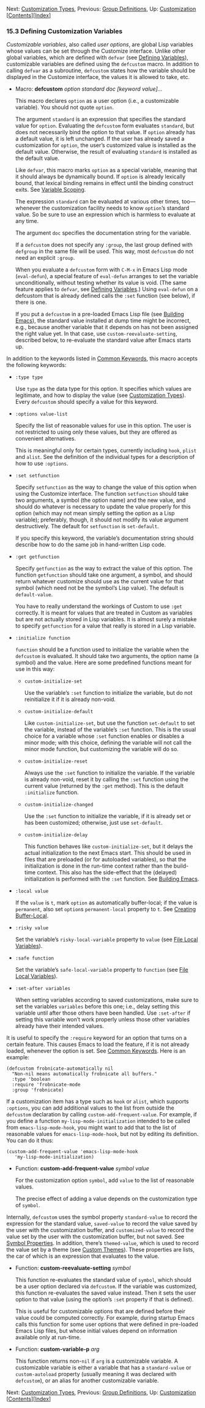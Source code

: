 <!-- This is the GNU Emacs Lisp Reference Manual
corresponding to Emacs version 27.2.

Copyright (C) 1990-1996, 1998-2021 Free Software Foundation,
Inc.

Permission is granted to copy, distribute and/or modify this document
under the terms of the GNU Free Documentation License, Version 1.3 or
any later version published by the Free Software Foundation; with the
Invariant Sections being "GNU General Public License," with the
Front-Cover Texts being "A GNU Manual," and with the Back-Cover
Texts as in (a) below.  A copy of the license is included in the
section entitled "GNU Free Documentation License."

(a) The FSF's Back-Cover Text is: "You have the freedom to copy and
modify this GNU manual.  Buying copies from the FSF supports it in
developing GNU and promoting software freedom." -->

<!-- Created by GNU Texinfo 6.7, http://www.gnu.org/software/texinfo/ -->

Next: [Customization Types](Customization-Types.html), Previous: [Group Definitions](Group-Definitions.html), Up: [Customization](Customization.html)   \[[Contents](index.html#SEC_Contents "Table of contents")]\[[Index](Index.html "Index")]

### 15.3 Defining Customization Variables

*Customizable variables*, also called *user options*, are global Lisp variables whose values can be set through the Customize interface. Unlike other global variables, which are defined with `defvar` (see [Defining Variables](Defining-Variables.html)), customizable variables are defined using the `defcustom` macro. In addition to calling `defvar` as a subroutine, `defcustom` states how the variable should be displayed in the Customize interface, the values it is allowed to take, etc.

*   Macro: **defcustom** *option standard doc \[keyword value]…*

    This macro declares `option` as a user option (i.e., a customizable variable). You should not quote `option`.

    The argument `standard` is an expression that specifies the standard value for `option`. Evaluating the `defcustom` form evaluates `standard`, but does not necessarily bind the option to that value. If `option` already has a default value, it is left unchanged. If the user has already saved a customization for `option`, the user’s customized value is installed as the default value. Otherwise, the result of evaluating `standard` is installed as the default value.

    Like `defvar`, this macro marks `option` as a special variable, meaning that it should always be dynamically bound. If `option` is already lexically bound, that lexical binding remains in effect until the binding construct exits. See [Variable Scoping](Variable-Scoping.html).

    The expression `standard` can be evaluated at various other times, too—whenever the customization facility needs to know `option`’s standard value. So be sure to use an expression which is harmless to evaluate at any time.

    The argument `doc` specifies the documentation string for the variable.

    If a `defcustom` does not specify any `:group`, the last group defined with `defgroup` in the same file will be used. This way, most `defcustom` do not need an explicit `:group`.

    When you evaluate a `defcustom` form with `C-M-x` in Emacs Lisp mode (`eval-defun`), a special feature of `eval-defun` arranges to set the variable unconditionally, without testing whether its value is void. (The same feature applies to `defvar`, see [Defining Variables](Defining-Variables.html).) Using `eval-defun` on a defcustom that is already defined calls the `:set` function (see below), if there is one.

    If you put a `defcustom` in a pre-loaded Emacs Lisp file (see [Building Emacs](Building-Emacs.html)), the standard value installed at dump time might be incorrect, e.g., because another variable that it depends on has not been assigned the right value yet. In that case, use `custom-reevaluate-setting`, described below, to re-evaluate the standard value after Emacs starts up.

In addition to the keywords listed in [Common Keywords](Common-Keywords.html), this macro accepts the following keywords:

*   `:type type`

    Use `type` as the data type for this option. It specifies which values are legitimate, and how to display the value (see [Customization Types](Customization-Types.html)). Every `defcustom` should specify a value for this keyword.

*   `:options value-list`

    Specify the list of reasonable values for use in this option. The user is not restricted to using only these values, but they are offered as convenient alternatives.

    This is meaningful only for certain types, currently including `hook`, `plist` and `alist`. See the definition of the individual types for a description of how to use `:options`.

*   `:set setfunction`

    Specify `setfunction` as the way to change the value of this option when using the Customize interface. The function `setfunction` should take two arguments, a symbol (the option name) and the new value, and should do whatever is necessary to update the value properly for this option (which may not mean simply setting the option as a Lisp variable); preferably, though, it should not modify its value argument destructively. The default for `setfunction` is `set-default`.

    If you specify this keyword, the variable’s documentation string should describe how to do the same job in hand-written Lisp code.

*   `:get getfunction`

    Specify `getfunction` as the way to extract the value of this option. The function `getfunction` should take one argument, a symbol, and should return whatever customize should use as the current value for that symbol (which need not be the symbol’s Lisp value). The default is `default-value`.

    You have to really understand the workings of Custom to use `:get` correctly. It is meant for values that are treated in Custom as variables but are not actually stored in Lisp variables. It is almost surely a mistake to specify `getfunction` for a value that really is stored in a Lisp variable.

*   `:initialize function`

    `function` should be a function used to initialize the variable when the `defcustom` is evaluated. It should take two arguments, the option name (a symbol) and the value. Here are some predefined functions meant for use in this way:

    *   `custom-initialize-set`

        Use the variable’s `:set` function to initialize the variable, but do not reinitialize it if it is already non-void.

    *   `custom-initialize-default`

        Like `custom-initialize-set`, but use the function `set-default` to set the variable, instead of the variable’s `:set` function. This is the usual choice for a variable whose `:set` function enables or disables a minor mode; with this choice, defining the variable will not call the minor mode function, but customizing the variable will do so.

    *   `custom-initialize-reset`

        Always use the `:set` function to initialize the variable. If the variable is already non-void, reset it by calling the `:set` function using the current value (returned by the `:get` method). This is the default `:initialize` function.

    *   `custom-initialize-changed`

        Use the `:set` function to initialize the variable, if it is already set or has been customized; otherwise, just use `set-default`.

    *   `custom-initialize-delay`

        This function behaves like `custom-initialize-set`, but it delays the actual initialization to the next Emacs start. This should be used in files that are preloaded (or for autoloaded variables), so that the initialization is done in the run-time context rather than the build-time context. This also has the side-effect that the (delayed) initialization is performed with the `:set` function. See [Building Emacs](Building-Emacs.html).

*   `:local value`

    If the `value` is `t`, mark `option` as automatically buffer-local; if the value is `permanent`, also set `option`s `permanent-local` property to `t`. See [Creating Buffer-Local](Creating-Buffer_002dLocal.html).

*   `:risky value`

    Set the variable’s `risky-local-variable` property to `value` (see [File Local Variables](File-Local-Variables.html)).

*   `:safe function`

    Set the variable’s `safe-local-variable` property to `function` (see [File Local Variables](File-Local-Variables.html)).

*   `:set-after variables`

    When setting variables according to saved customizations, make sure to set the variables `variables` before this one; i.e., delay setting this variable until after those others have been handled. Use `:set-after` if setting this variable won’t work properly unless those other variables already have their intended values.

It is useful to specify the `:require` keyword for an option that turns on a certain feature. This causes Emacs to load the feature, if it is not already loaded, whenever the option is set. See [Common Keywords](Common-Keywords.html). Here is an example:

    (defcustom frobnicate-automatically nil
      "Non-nil means automatically frobnicate all buffers."
      :type 'boolean
      :require 'frobnicate-mode
      :group 'frobnicate)

If a customization item has a type such as `hook` or `alist`, which supports `:options`, you can add additional values to the list from outside the `defcustom` declaration by calling `custom-add-frequent-value`. For example, if you define a function `my-lisp-mode-initialization` intended to be called from `emacs-lisp-mode-hook`, you might want to add that to the list of reasonable values for `emacs-lisp-mode-hook`, but not by editing its definition. You can do it thus:

    (custom-add-frequent-value 'emacs-lisp-mode-hook
       'my-lisp-mode-initialization)

*   Function: **custom-add-frequent-value** *symbol value*

    For the customization option `symbol`, add `value` to the list of reasonable values.

    The precise effect of adding a value depends on the customization type of `symbol`.

Internally, `defcustom` uses the symbol property `standard-value` to record the expression for the standard value, `saved-value` to record the value saved by the user with the customization buffer, and `customized-value` to record the value set by the user with the customization buffer, but not saved. See [Symbol Properties](Symbol-Properties.html). In addition, there’s `themed-value`, which is used to record the value set by a theme (see [Custom Themes](Custom-Themes.html)). These properties are lists, the car of which is an expression that evaluates to the value.

*   Function: **custom-reevaluate-setting** *symbol*

    This function re-evaluates the standard value of `symbol`, which should be a user option declared via `defcustom`. If the variable was customized, this function re-evaluates the saved value instead. Then it sets the user option to that value (using the option’s `:set` property if that is defined).

    This is useful for customizable options that are defined before their value could be computed correctly. For example, during startup Emacs calls this function for some user options that were defined in pre-loaded Emacs Lisp files, but whose initial values depend on information available only at run-time.

<!---->

*   Function: **custom-variable-p** *arg*

    This function returns non-`nil` if `arg` is a customizable variable. A customizable variable is either a variable that has a `standard-value` or `custom-autoload` property (usually meaning it was declared with `defcustom`), or an alias for another customizable variable.

Next: [Customization Types](Customization-Types.html), Previous: [Group Definitions](Group-Definitions.html), Up: [Customization](Customization.html)   \[[Contents](index.html#SEC_Contents "Table of contents")]\[[Index](Index.html "Index")]
